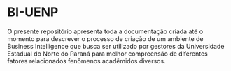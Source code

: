 # BI-UENP

O presente repositório apresenta toda a documentação criada até o momento para descrever o processo de criação de um ambiente de Business Intelligence que busca ser utilizado por gestores da Universidade Estadual do Norte do Paraná para melhor compreensão de diferentes fatores relacionados fenômenos acadêmidos diversos.
